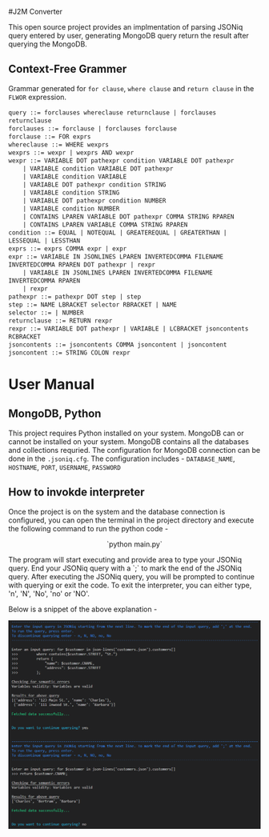 #J2M Converter

This open source project provides an implmentation of parsing JSONiq query entered by user, generating MongoDB query return the result after querying the MongoDB.

## Context-Free Grammer

Grammar generated for `for clause`, `where clause` and `return clause` in the `FLWOR` expression.

```
query ::= forclauses whereclause returnclause | forclauses returnclause
forclauses ::= forclause | forclauses forclause
forclause ::= FOR exprs
whereclause ::= WHERE wexprs
wexprs ::= wexpr | wexprs AND wexpr
wexpr ::= VARIABLE DOT pathexpr condition VARIABLE DOT pathexpr
    | VARIABLE condition VARIABLE DOT pathexpr
    | VARIABLE condition VARIABLE
    | VARIABLE DOT pathexpr condition STRING
    | VARIABLE condition STRING
    | VARIABLE DOT pathexpr condition NUMBER
    | VARIABLE condition NUMBER
    | CONTAINS LPAREN VARIABLE DOT pathexpr COMMA STRING RPAREN
    | CONTAINS LPAREN VARIABLE COMMA STRING RPAREN
condition ::= EQUAL | NOTEQUAL | GREATEREQUAL | GREATERTHAN | LESSEQUAL | LESSTHAN
exprs ::= exprs COMMA expr | expr
expr ::= VARIABLE IN JSONLINES LPAREN INVERTEDCOMMA FILENAME INVERTEDCOMMA RPAREN DOT pathexpr | rexpr
    | VARIABLE IN JSONLINES LPAREN INVERTEDCOMMA FILENAME INVERTEDCOMMA RPAREN
    | rexpr
pathexpr ::= pathexpr DOT step | step
step ::= NAME LBRACKET selector RBRACKET | NAME
selector ::= | NUMBER
returnclause ::= RETURN rexpr
rexpr ::= VARIABLE DOT pathexpr | VARIABLE | LCBRACKET jsoncontents RCBRACKET
jsoncontents ::= jsoncontents COMMA jsoncontent | jsoncontent
jsoncontent ::= STRING COLON rexpr
```

# User Manual

## MongoDB, Python
This project requires Python installed on your system. MongoDB can or cannot be installed on your system. MongoDB contains all the databases and collections requried. The configuration for MongoDB connection can be done in the `.jsoniq.cfg`. The configuration includes - `DATABASE_NAME`, `HOSTNAME`, `PORT`, `USERNAME`, `PASSWORD`

## How to invokde interpreter
Once the project is on the system and the database connection is configured, you can open the terminal in the project directory and execute the following command to run the python code - 
<p align="center">`python main.py`</p>
The program will start executing and provide area to type your JSONiq query. End your JSONiq query with a `;` to mark the end of the JSONiq query. After executing the JSONiq query, you will be prompted to continue with querying or exit the code. To exit the interpreter, you can either type, 'n', 'N', 'No', 'no' or 'NO'.

Below is a snippet of the above explanation -  

![cmd snippet](/Documents/cmd.png "Code run on CMD")
